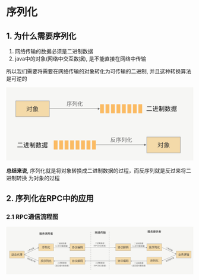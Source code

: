 # 序列化
## 1. 为什么需要序列化

1. 网络传输的数据必须是二进制数据
2. java中的对象(网络中交互数据), 是不能直接在网络中传输

所以我们需要将需要在网络传输的对象转化为可传输的二进制, 并且这种转换算法是可逆的



![1586400902327](./img/1586400902327.png)

**总结来说**, 序列化就是将对象转换成二进制数据的过程，而反序列就是反过来将二进制转换
为对象的过程



## 2. 序列化在RPC中的应用

### 2.1 RPC通信流程图

![1586401133399](./img/1586401133399.png)













